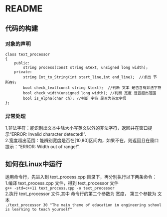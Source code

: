 # README

## 代码的构建  

### 对象的声明  
```
class text_processor  
{  
    public:  
        string process(const string &text, unsigned long width);  
    private:  
        string Int_to_String(int start_line,int end_line);  //求出 节 所在行
        bool check_text(const string &text);  //判断 文本 是否含有非法字符
        bool check_width(unsigned long width); //判断 宽度 是否超出范围 
        bool is_Alpha(char ch); //判断 字符 是否为英文字母 
};  
 ```  
### 异常处理  
1.非法字符：能识别出文本中除大小写英文以外的非法字符，返回并在窗口提示“ERROR: Invalid character detected!”.  
2.宽度超出范围：能辨别宽度是否在[10,80]区间内，如果不在，则返回且在窗口提示：“ERROR: Width out of range!”.  

## 如何在Linux中运行  
运用命令行，先进入到 text_process.cpp 目录下，再分别执行以下两条命令：  
1.编译 text_process.cpp 文件，得到 text_processor 文件  
`g++ -std=c++11 text_process.cpp -o text_processor`  
2.执行 text_processor 文件,其中 命令行的第二个参数为 宽度， 第三个参数为 文本  
`./text_processor 30 "The main theme of education in engineering school is learning to teach yourself"`  
